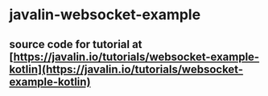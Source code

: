 # javalin-websocket-example

## source code for tutorial at [https://javalin.io/tutorials/websocket-example-kotlin](https://javalin.io/tutorials/websocket-example-kotlin) 
